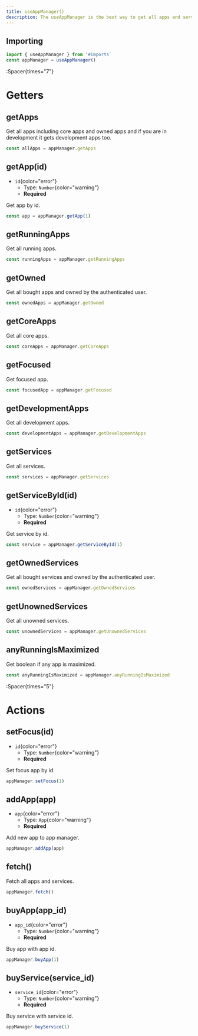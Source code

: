 ```yaml
---
title: useAppManager()
description: The useAppManager is the best way to get all apps and services.
---
```



## Importing
```ts
import { useAppManager } from '#imports`
const appManager = useAppManager()
```

:Spacer{times="7"}

# Getters


## getApps
Get all apps including core apps and owned apps and if you are in development it gets development apps too.
```ts
const allApps = appManager.getApps
```


## getApp(id)
- `id`{color="error"}
    - Type: `Number`{color="warning"}
    - **Required**

Get app by id.
```ts
const app = appManager.getApp(1)
```


## getRunningApps
Get all running apps.
```ts
const runningApps = appManager.getRunningApps
```


## getOwned
Get all bought apps and owned by the authenticated user.
```ts
const ownedApps = appManager.getOwned
```


## getCoreApps
Get all core apps.
```ts
const coreApps = appManager.getCoreApps
```


## getFocused
Get focused app.
```ts
const focusedApp = appManager.getFocused
```


## getDevelopmentApps
Get all development apps.
```ts
const developmentApps = appManager.getDevelopmentApps
```


## getServices
Get all services.
```ts
const services = appManager.getServices
```


## getServiceById(id)
- `id`{color="error"}
    - Type: `Number`{color="warning"}
    - **Required**

Get service by id.
```ts
const service = appManager.getServiceById(1)
```


## getOwnedServices
Get all bought services and owned by the authenticated user.
```ts
const ownedServices = appManager.getOwnedServices
```


## getUnownedServices
Get all unowned services.
```ts
const unownedServices = appManager.getUnownedServices
```


## anyRunningIsMaximized
Get boolean if any app is maximized.
```ts
const anyRunningIsMaximized = appManager.anyRunningIsMaximized
```


:Spacer{times="5"}



# Actions

## setFocus(id)
- `id`{color="error"}
    - Type: `Number`{color="warning"}
    - **Required**

Set focus app by id.
```ts
appManager.setFocus(1)
```


## addApp(app)
- `app`{color="error"}
    - Type: `App`{color="warning"}
    - **Required**

Add new app to app manager.
```ts
appManager.addApp(app)
```


## fetch()
Fetch all apps and services.
```ts
appManager.fetch()
```


## buyApp(app_id)
- `app_id`{color="error"}
    - Type: `Number`{color="warning"}
    - **Required**

Buy app with app id.
```ts
appManager.buyApp(1)
```


## buyService(service_id)
- `service_id`{color="error"}
    - Type: `Number`{color="warning"}
    - **Required**

Buy service with service id.
```ts
appManager.buyService(1)
```
